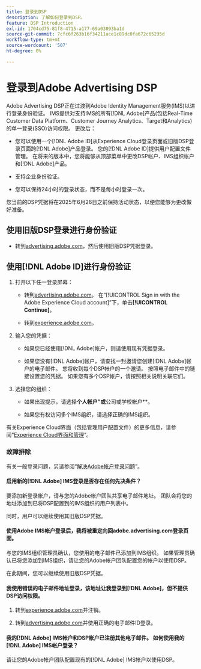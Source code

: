 ```yaml
---
title: 登录到DSP
description: 了解如何登录到DSP。
feature: DSP Introduction
exl-id: 1704cd75-81f8-4715-a177-69a03093ba1d
source-git-commit: 7cfc6f263b16f34211ace1c89dc0fa672c65235d
workflow-type: tm+mt
source-wordcount: '507'
ht-degree: 0%

---
```


# 登录到Adobe Advertising DSP

Adobe Advertising DSP正在过渡到Adobe Identity Management服务(IMS)以进行登录身份验证。 IMS提供对支持IMS的所有[!DNL Adobe]产品(包括Real-Time Customer Data Platform、Customer Journey Analytics、Target和Analytics)的单一登录(SSO)访问权限。 更改后：

* 您可以使用一个[!DNL Adobe ID]从Experience Cloud登录页面或旧版DSP登录页面跨[!DNL Adobe]产品登录。 您的[!DNL Adobe ID]提供用户配置文件管理。 在将来的版本中，您将能够从顶部菜单中更改DSP帐户、IMS组织帐户和[!DNL Adobe]产品。

* 支持企业身份验证。

* 您可以保持24小时的登录状态，而不是每小时登录一次。

您当前的DSP凭据将在2025年6月26日之前保持活动状态，以便您能够为更改做好准备。

## 使用旧版DSP登录进行身份验证

* 转到[advertising.adobe.com](https://advertising.adobe.com)，然后使用旧版DSP凭据登录。

## 使用[!DNL Adobe ID]进行身份验证

1. 打开以下任一登录屏幕：

   * 转到[advertising.adobe.com](https://advertising.adobe.com)。 在“[!UICONTROL Sign in with the Adobe Experience Cloud account]”下，单击&#x200B;**[!UICONTROL Continue]**。

   * 转到[experience.adobe.com](https://experience.adobe.com)。

1. 输入您的凭据：

   * 如果您已经使用[!DNL Adobe]帐户，则请使用现有凭据登录。

   * 如果您没有[!DNL Adobe]帐户，请查找一封邀请您创建[!DNL Adobe]帐户的电子邮件。 您将收到每个DSP帐户的一个邀请。 按照电子邮件中的链接设置您的凭据。 如果您有多个DSP帐户，请按照相关说明关联它们。

1. 选择您的组织：

   * 如果出现提示，请选择&#x200B;**个人帐户”或&#x200B;**&#x200B;公司或学校帐户**。

   * 如果您有权访问多个IMS组织，请选择正确的IMS组织。

有关Experience Cloud界面（包括管理用户配置文件）的更多信息，请参阅“[Experience Cloud界面和管理](https://experienceleague.adobe.com/zh-hans/docs/core-services/interface/experience-cloud)”。

### 故障排除

有关一般登录问题，另请参阅“[解决Adobe帐户登录问题](https://helpx.adobe.com/cn/manage-account/kb/account-password-sign-help.linkfree.html)”。

#### 启用新的[!DNL Adobe] IMS登录是否存在任何先决条件？

要添加新登录帐户，请与您的Adobe帐户团队共享电子邮件地址。 团队会将您的地址添加到已将DSP配置到的IMS组织的用户列表中。

同时，用户可以继续使用其旧版DSP凭据。

#### 使用Adobe IMS帐户登录后，我将被重定向回adobe.advertising.com登录页面。

与您的IMS组织管理员确认，您使用的电子邮件已添加到IMS组织。 如果管理员确认已将您添加到IMS组织，请让您的Adobe帐户团队配置您的帐户以使用DSP。

在此期间，您可以继续使用旧版DSP凭据。

#### 我使用错误的电子邮件地址登录，该地址让我登录到[!DNL Adobe]，但不提供DSP访问权限。

1. 转到[experience.adobe.com](https://experience.adobe.com)并注销。

1. 转到[advertising.adobe.com](https://advertising.adobe.com)并使用正确的电子邮件ID登录。

#### 我的[!DNL Adobe] IMS帐户和DSP帐户已注册其他电子邮件。 如何使用我的[!DNL Adobe] IMS帐户登录？

请让您的Adobe帐户团队配置现有的[!DNL Adobe] IMS帐户以使用DSP。
